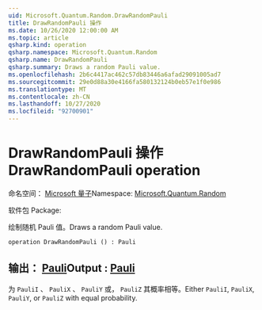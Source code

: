 ```yaml
---
uid: Microsoft.Quantum.Random.DrawRandomPauli
title: DrawRandomPauli 操作
ms.date: 10/26/2020 12:00:00 AM
ms.topic: article
qsharp.kind: operation
qsharp.namespace: Microsoft.Quantum.Random
qsharp.name: DrawRandomPauli
qsharp.summary: Draws a random Pauli value.
ms.openlocfilehash: 2b6c4417ac462c57db83446a6afad29091005ad7
ms.sourcegitcommit: 29e0d88a30e4166fa580132124b0eb57e1f0e986
ms.translationtype: MT
ms.contentlocale: zh-CN
ms.lasthandoff: 10/27/2020
ms.locfileid: "92700901"
---
```

# <a name="drawrandompauli-operation"></a><span data-ttu-id="88d89-102">DrawRandomPauli 操作</span><span class="sxs-lookup"><span data-stu-id="88d89-102">DrawRandomPauli operation</span></span>

<span data-ttu-id="88d89-103">命名空间： [Microsoft 量子](xref:Microsoft.Quantum.Random)</span><span class="sxs-lookup"><span data-stu-id="88d89-103">Namespace: [Microsoft.Quantum.Random](xref:Microsoft.Quantum.Random)</span></span>

<span data-ttu-id="88d89-104">软件包 [](https://nuget.org/packages/)</span><span class="sxs-lookup"><span data-stu-id="88d89-104">Package: [](https://nuget.org/packages/)</span></span>


<span data-ttu-id="88d89-105">绘制随机 Pauli 值。</span><span class="sxs-lookup"><span data-stu-id="88d89-105">Draws a random Pauli value.</span></span>

```qsharp
operation DrawRandomPauli () : Pauli
```


## <a name="output--pauli"></a><span data-ttu-id="88d89-106">输出： [Pauli](xref:microsoft.quantum.lang-ref.pauli)</span><span class="sxs-lookup"><span data-stu-id="88d89-106">Output : [Pauli](xref:microsoft.quantum.lang-ref.pauli)</span></span>

<span data-ttu-id="88d89-107">为 `PauliI` 、 `PauliX` 、 `PauliY` 或， `PauliZ` 其概率相等。</span><span class="sxs-lookup"><span data-stu-id="88d89-107">Either `PauliI`, `PauliX`, `PauliY`, or `PauliZ` with equal probability.</span></span>